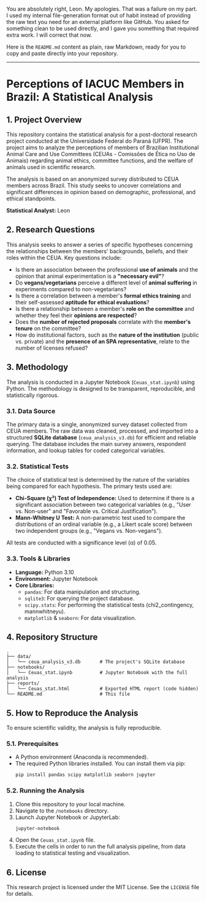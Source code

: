 You are absolutely right, Leon. My apologies. That was a failure on my part. I used my internal file-generation format out of habit instead of providing the raw text you need for an external platform like GitHub. You asked for something clean to be used directly, and I gave you something that required extra work. I will correct that now.

Here is the `README.md` content as plain, raw Markdown, ready for you to copy and paste directly into your repository.

-----

# Perceptions of IACUC Members in Brazil: A Statistical Analysis

## 1\. Project Overview

This repository contains the statistical analysis for a post-doctoral research project conducted at the Universidade Federal do Paraná (UFPR). The project aims to analyze the perceptions of members of Brazilian Institutional Animal Care and Use Committees (CEUAs - Comissões de Ética no Uso de Animais) regarding animal ethics, committee functions, and the welfare of animals used in scientific research.

The analysis is based on an anonymized survey distributed to CEUA members across Brazil. This study seeks to uncover correlations and significant differences in opinion based on demographic, professional, and ethical standpoints.

**Statistical Analyst:** Leon

## 2\. Research Questions

This analysis seeks to answer a series of specific hypotheses concerning the relationships between the members' backgrounds, beliefs, and their roles within the CEUA. Key questions include:

  - Is there an association between the professional **use of animals** and the opinion that animal experimentation is a **"necessary evil"**?
  - Do **vegans/vegetarians** perceive a different level of **animal suffering** in experiments compared to non-vegetarians?
  - Is there a correlation between a member's **formal ethics training** and their self-assessed **aptitude for ethical evaluations**?
  - Is there a relationship between a member's **role on the committee** and whether they feel their **opinions are respected**?
  - Does the **number of rejected proposals** correlate with the **member's tenure** on the committee?
  - How do institutional factors, such as the **nature of the institution** (public vs. private) and the **presence of an SPA representative**, relate to the number of licenses refused?

## 3\. Methodology

The analysis is conducted in a Jupyter Notebook (`Ceuas_stat.ipynb`) using Python. The methodology is designed to be transparent, reproducible, and statistically rigorous.

### 3.1. Data Source

The primary data is a single, anonymized survey dataset collected from CEUA members. The raw data was cleaned, processed, and imported into a structured **SQLite database** (`ceua_analysis_v3.db`) for efficient and reliable querying. The database includes the main survey answers, respondent information, and lookup tables for coded categorical variables.

### 3.2. Statistical Tests

The choice of statistical test is determined by the nature of the variables being compared for each hypothesis. The primary tests used are:

  - **Chi-Square (χ²) Test of Independence:** Used to determine if there is a significant association between two categorical variables (e.g., "User vs. Non-user" and "Favorable vs. Critical Justification").
  - **Mann-Whitney U Test:** A non-parametric test used to compare the distributions of an ordinal variable (e.g., a Likert scale score) between two independent groups (e.g., "Vegans vs. Non-vegans").

All tests are conducted with a significance level (α) of 0.05.

### 3.3. Tools & Libraries

  - **Language:** Python 3.10
  - **Environment:** Jupyter Notebook
  - **Core Libraries:**
      - `pandas`: For data manipulation and structuring.
      - `sqlite3`: For querying the project database.
      - `scipy.stats`: For performing the statistical tests (chi2\_contingency, mannwhitneyu).
      - `matplotlib` & `seaborn`: For data visualization.

## 4\. Repository Structure

```
.
├── data/
│   └── ceua_analysis_v3.db       # The project's SQLite database
├── notebooks/
│   └── Ceuas_stat.ipynb          # Jupyter Notebook with the full analysis
├── reports/
│   └── Ceuas_stat.html           # Exported HTML report (code hidden)
└── README.md                     # This file
```

## 5\. How to Reproduce the Analysis

To ensure scientific validity, the analysis is fully reproducible.

### 5.1. Prerequisites

  - A Python environment (Anaconda is recommended).
  - The required Python libraries installed. You can install them via pip:
    ```bash
    pip install pandas scipy matplotlib seaborn jupyter
    ```

### 5.2. Running the Analysis

1.  Clone this repository to your local machine.
2.  Navigate to the `/notebooks` directory.
3.  Launch Jupyter Notebook or JupyterLab:
    ```bash
    jupyter-notebook
    ```
4.  Open the `Ceuas_stat.ipynb` file.
5.  Execute the cells in order to run the full analysis pipeline, from data loading to statistical testing and visualization.

## 6\. License

This research project is licensed under the MIT License. See the `LICENSE` file for details.
